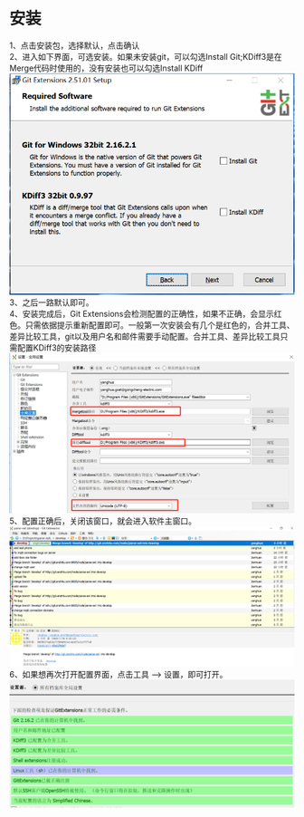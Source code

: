 # 安装
  >  
  1、点击安装包，选择默认，点击确认  
  2、进入如下界面，可选安装。如果未安装git，可以勾选Install Git;KDiff3是在Merge代码时使用的，没有安装也可以勾选Install KDiff  
  ![avator](./img/1.jpg)  
  3、之后一路默认即可。  
  4、安装完成后，Git Extensions会检测配置的正确性，如果不正确，会显示红色。只需依据提示重新配置即可。一般第一次安装会有几个是红色的，合并工具、差异比较工具，git以及用户名和邮件需要手动配置。合并工具、差异比较工具只需配置KDiff3的安装路径  
  ![avator](./img/2.jpg)  
  5、配置正确后，关闭该窗口，就会进入软件主窗口。  
  ![avator](./img/6.jpg)  
  6、如果想再次打开配置界面，点击工具 --> 设置，即可打开。  
  ![avator](./img/3.jpg)  

